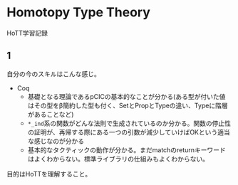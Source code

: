 # Homotopy Type Theory

HoTT学習記録

## 1

自分の今のスキルはこんな感じ。

* Coq
  * 基礎となる理論であるpCICの基本的なことが分かる(ある型が付いた値はその型をβ簡約した型も付く、SetとPropとTypeの違い、Typeに階層があることなど)
  * `*_ind`系の関数がどんな法則で生成されているのか分かる。関数の停止性の証明が、再帰する際にある一つの引数が減少していけばOKという適当な感じなのが分かる
  * 基本的なタクティックの動作が分かる。まだmatchのreturnキーワードはよくわからない。標準ライブラリの仕組みもよくわからない。

目的はHoTTを理解すること。
